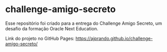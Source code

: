 # challenge-amigo-secreto

Esse repositório foi criado para a entrega do Challenge Amigo Secreto, um desafio da formação Oracle Next Education. 

Link do projeto no GitHub Pages: https://ajprando.github.io/challenge-amigo-secreto/
